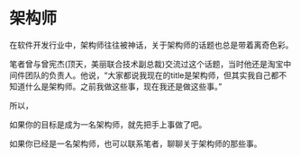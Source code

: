 # 架构师

在软件开发行业中，架构师往往被神话，关于架构师的话题也总是带着离奇色彩。

笔者曾与曾宪杰\(顶天，美丽联合技术副总裁\)交流过这个话题，当时他还是淘宝中间件团队的负责人。他说，“大家都说我现在的title是架构师，但其实我自己都不知道什么是架构师。之前我做这些事，现在我还是做这些事。”

所以，

如果你的目标是成为一名架构师，就先把手上事做了吧。

如果你已经是一名架构师，也可以联系笔者，聊聊关于架构师的那些事。



